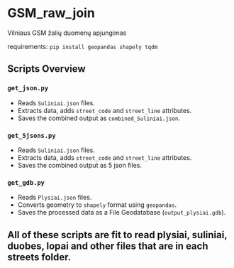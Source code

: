 # GSM_raw_join
Vilniaus GSM žalių duomenų apjungimas 

requirements:
`pip install geopandas shapely tqdm`


## Scripts Overview

### `get_json.py`
- Reads `Suliniai.json` files.
- Extracts data, adds `street_code` and `street_line` attributes.
- Saves the combined output as `combined_Suliniai.json`.

### `get_5jsons.py`
- Reads `Suliniai.json` files.
- Extracts data, adds `street_code` and `street_line` attributes.
- Saves the combined output as 5 json files.

### `get_gdb.py`
- Reads `Plysiai.json` files.
- Converts geometry to `shapely` format using `geopandas`.
- Saves the processed data as a File Geodatabase (`output_plysiai.gdb`).


## All of these scripts are fit to read plysiai, suliniai, duobes, lopai and other files that are in each streets folder. 

